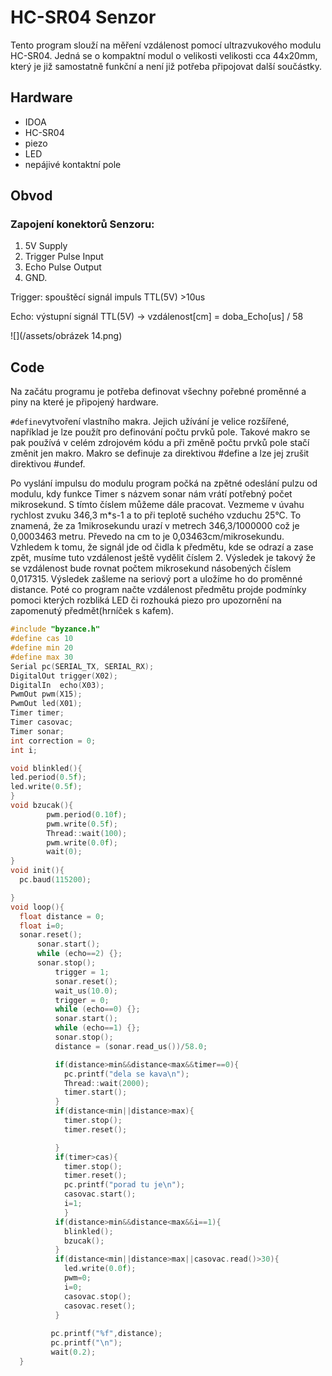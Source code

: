 # HC-SR04 Senzor

Tento program slouží na měření vzdálenost pomocí ultrazvukového modulu HC-SR04. Jedná se o kompaktní modul o velikosti velikosti cca 44x20mm, který je již samostatně funkční a není již potřeba připojovat další součástky.

## Hardware
* IDOA
* HC-SR04
* piezo
* LED
* nepájivé kontaktní pole

## Obvod

### Zapojení konektorů Senzoru:
1. 5V Supply 
2. Trigger Pulse Input
3. Echo Pulse Output
4. GND. 

Trigger: spouštěcí signál impuls TTL(5V) >10us 

Echo: výstupní signál TTL(5V) -> vzdálenost[cm] = doba_Echo[us] / 58


![](/assets/obrázek 14.png)  
## Code

Na začátu programu je potřeba definovat všechny pořebné proměnné a piny na které je připojený hardware. 

```#define```vytvoření vlastního makra. Jejich užívání je velice rozšířené, například je lze použít pro definování počtu prvků pole. Takové makro se pak používá v celém zdrojovém kódu a při změně počtu prvků pole stačí změnit jen makro. Makro se definuje za direktivou #define a lze jej zrušit direktivou #undef.

Po vyslání impulsu do modulu program počká na zpětné odeslání pulzu od modulu, kdy funkce Timer s názvem sonar nám vrátí potřebný počet mikrosekund. S tímto číslem můžeme dále pracovat. Vezmeme v úvahu rychlost zvuku 346,3 m*s-1 a to při teplotě suchého vzduchu 25°C. To znamená, že za 1mikrosekundu urazí v metrech 346,3/1000000 což je 0,0003463 metru. Převedo na cm to je 0,03463cm/mikrosekundu. Vzhledem k tomu, že signál jde od čidla k předmětu, kde se odrazí a zase zpět, musíme tuto vzdálenost ještě vydělit číslem 2. Výsledek je takový že se vzdálenost bude rovnat počtem mikrosekund násobených číslem 0,017315. Výsledek zašleme na seriový port a uložíme ho do proměnné distance.
Poté co program načte vzdálenost předmětu projde podmínky pomoci kterých rozbliká LED či rozhouká piezo pro upozornění na zapomenutý předmět(hrníček s kafem).


```cpp
#include "byzance.h"
#define cas 10
#define min 20
#define max 30
Serial pc(SERIAL_TX, SERIAL_RX);
DigitalOut trigger(X02);
DigitalIn  echo(X03);
PwmOut pwm(X15);
PwmOut led(X01);
Timer timer;
Timer casovac;
Timer sonar;
int correction = 0;
int i;

void blinkled(){
led.period(0.5f);
led.write(0.5f);
}
void bzucak(){
        pwm.period(0.10f);
        pwm.write(0.5f);
        Thread::wait(100);
        pwm.write(0.0f);
        wait(0);
}
void init(){
  pc.baud(115200);

}
void loop(){
  float distance = 0;
  float i=0;
  sonar.reset();
      sonar.start();
      while (echo==2) {};
      sonar.stop();
          trigger = 1;
          sonar.reset();
          wait_us(10.0);
          trigger = 0;
          while (echo==0) {};
          sonar.start();
          while (echo==1) {};
          sonar.stop();
          distance = (sonar.read_us())/58.0;

          if(distance>min&&distance<max&&timer==0){
            pc.printf("dela se kava\n");
            Thread::wait(2000);
            timer.start();
          }
          if(distance<min||distance>max){
            timer.stop();
            timer.reset();

          }
          if(timer>cas){
            timer.stop();
            timer.reset();
            pc.printf("porad tu je\n");
            casovac.start();
            i=1;
            }
          if(distance>min&&distance<max&&i==1){
            blinkled();
            bzucak();
          }
          if(distance<min||distance>max||casovac.read()>30){
            led.write(0.0f);
            pwm=0;
            i=0;
            casovac.stop();
            casovac.reset();
          }
          
         pc.printf("%f",distance);
         pc.printf("\n");
         wait(0.2);
  }

```

